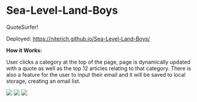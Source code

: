 # Sea-Level-Land-Boys
QuoteSurfer!

Deployed: https://niterich.github.io/Sea-Level-Land-Boys/

<strong>How it Works:</strong>

User clicks a category at the top of the page, page is dynamically updated with a quote as well as the top 12 articles relating to that category. There is also a feature for the user to input their email and it will be saved to local storage, creating an email list.

<img src="https://user-images.githubusercontent.com/52295078/72209578-414f0a00-346d-11ea-96ef-0fdeae635028.png">
<img src="https://user-images.githubusercontent.com/52295078/72209579-414f0a00-346d-11ea-9e25-b1ba78561d47.png">
<img src="https://user-images.githubusercontent.com/52295078/72209580-414f0a00-346d-11ea-9808-3aad3ec537ab.png">
